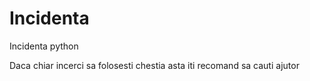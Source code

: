 # Incidenta
Incidenta python

Daca chiar incerci sa folosesti chestia asta iti recomand sa cauti ajutor
